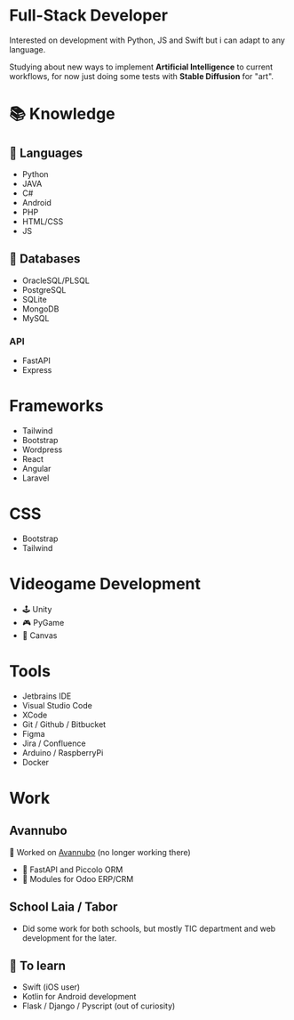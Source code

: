 # Full-Stack Developer
Interested on development with Python, JS and Swift but i can adapt to any language.

Studying about new ways to implement **Artificial Intelligence** to current workflows, for now just doing some tests with **Stable Diffusion** for "art".

# 📚 Knowledge
## 🐍 Languages
- Python
- JAVA
- C#
- Android
- PHP
- HTML/CSS
- JS

## 📀 Databases
-  OracleSQL/PLSQL
-  PostgreSQL
-  SQLite
-  MongoDB
-  MySQL

### API
-  FastAPI
-  Express

# Frameworks
- Tailwind
- Bootstrap
- Wordpress
- React
- Angular
- Laravel

# CSS
- Bootstrap
- Tailwind

# Videogame Development
- 🕹️ Unity
- 🎮 PyGame
- 🔺 Canvas

# Tools
- Jetbrains IDE
- Visual Studio Code
- XCode
- Git / Github / Bitbucket
- Figma
- Jira / Confluence
- Arduino / RaspberryPi
- Docker

# Work
## Avannubo
💼 Worked on [Avannubo](https://avannubo.com/) (no longer working there)
- 🔰 FastAPI and Piccolo ORM
- 📂 Modules for Odoo ERP/CRM

## School Laia / Tabor
- Did some work for both schools, but mostly TIC department and web development for the later.

## 📒 To learn
- Swift (iOS user)
- Kotlin for Android development
- Flask / Django / Pyscript (out of curiosity)

